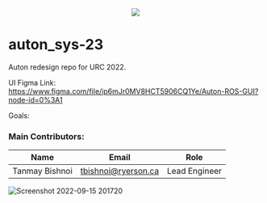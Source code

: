 <p align="center"> 
  <img src="https://github-readme-quotes.herokuapp.com/quote?quotesUrl=https://github.com/teamr3/public-quotes/blob/master/auton_sys-23/99threads.json">
</p>

# auton_sys-23

Auton redesign repo for URC 2022.

UI Figma Link:
https://www.figma.com/file/ip6mJr0MV8HCT5906CQ1Ye/Auton-ROS-GUI?node-id=0%3A1

Goals:


### Main Contributors:

| Name             | Email                    | Role                  |
| ---------------- | ------------------------ | --------------------- |
| Tanmay Bishnoi   | tbishnoi@ryerson.ca      | Lead Engineer         |

![Screenshot 2022-09-15 201720](https://user-images.githubusercontent.com/72982560/190530379-7744850b-d36d-4233-8ec5-d695e7e2a66b.png)
